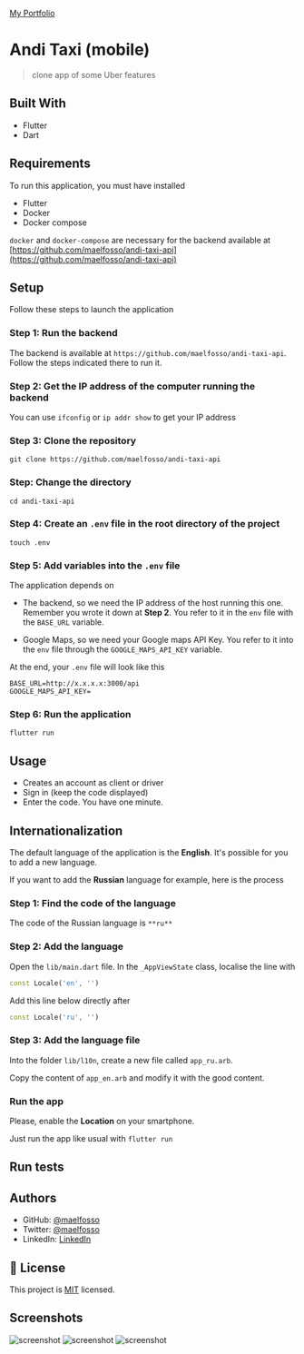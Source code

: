 [My Portfolio](https://maelfosso.github.io)

# Andi Taxi (mobile)

> clone app of some Uber features

## Built With

- Flutter
- Dart

## Requirements

To run this application, you must have installed

- Flutter
- Docker
- Docker compose

`docker` and `docker-compose` are necessary for the backend available at [https://github.com/maelfosso/andi-taxi-api](https://github.com/maelfosso/andi-taxi-api)

## Setup

Follow these steps to launch the application

### **Step 1**: Run the backend

The backend is available at `https://github.com/maelfosso/andi-taxi-api`. Follow the steps indicated there to run it.


### **Step 2**: Get the IP address of the computer running the backend

You can use `ifconfig` or `ip addr show` to get your IP address

### **Step 3**: Clone the repository 

`git clone https://github.com/maelfosso/andi-taxi-api`

### **Step**: Change the directory 

`cd andi-taxi-api`

### **Step 4**: Create an `.env` file in the root directory of the project

`touch .env`

### **Step 5**: Add variables into the `.env` file

The application depends on

- The backend, so we need the IP address of the host running this one. Remember you wrote it down at **Step 2**. You refer to it in the `env` file with the `BASE_URL` variable.

- Google Maps, so we need your Google maps API Key. You refer to it into the `env` file through the `GOOGLE_MAPS_API_KEY` variable.

At the end, your `.env` file will look like this
```.env
BASE_URL=http://x.x.x.x:3000/api
GOOGLE_MAPS_API_KEY=
```

### **Step 6**: Run the application

`flutter run`



## Usage

- Creates an account as client or driver
- Sign in (keep the code displayed)
- Enter the code. You have one minute.

## Internationalization

The default language of the application is the **English**. It's possible for you to add a new language.

If you want to add the **Russian** language for example, here is the process

### **Step 1**: Find the code of the language

The code of the Russian language is `**ru**`

### **Step 2**: Add the language

Open the `lib/main.dart` file.
In the `_AppViewState` class, localise the line with
```dart
const Locale('en', '')
```
Add this line below directly after
```dart
const Locale('ru', '')
```

### **Step 3**: Add the language file

Into the folder `lib/l10n`, create a new file called `app_ru.arb`. 

Copy the content of `app_en.arb` and modify it with the good content.

### Run the app

Please, enable the **Location** on your smartphone.

Just run the app like usual with `flutter run`

## Run tests


## Authors

- GitHub: [@maelfosso](https://github.com/maelfosso)
- Twitter: [@maelfosso](https://twitter.com/maelfosso)
- LinkedIn: [LinkedIn](https://www.linkedin.com/in/mael-fosso-650b6346/)

## 📝 License

This project is [MIT](./MIT.md) licensed.

## Screenshots

![screenshot](./screenshots/2.png)
![screenshot](./screenshots/4.png)
![screenshot](./screenshots/8.png)
